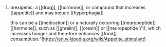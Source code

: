 1. orexigenic; a [[drug]], [[hormone]], or compound that increases [[appetite]] and may induce [[hyperphagia]]
   
   this can be a [[medication]] or a naturally occurring [[neuropeptide]] [[hormone]], such as [[ghrelin]], [[orexin]] or [[neuropeptide Y]], which increases hunger and therefore enhances [[food]] consumption.^[https://en.wikipedia.org/wiki/Appetite_stimulant]